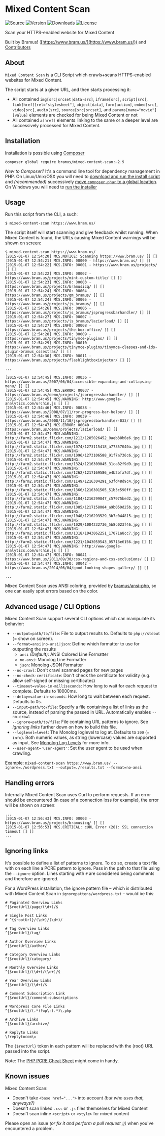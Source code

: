 # Mixed Content Scan

[![Source](http://img.shields.io/badge/source-bramus/mixed--content--scan-blue.svg?style=flat-square)](https://github.com/bramus/mixed-content-scan) [![Version](https://img.shields.io/packagist/v/bramus/mixed-content-scan.svg?style=flat-square)](https://packagist.org/packages/bramus/mixed-content-scan) [![Downloads](https://img.shields.io/packagist/dt/bramus/mixed-content-scan.svg?style=flat-square)](https://packagist.org/packages/bramus/mixed-content-scan/stats) [![License](https://img.shields.io/packagist/l/bramus/mixed-content-scan.svg?style=flat-square)](https://github.com/bramus/mixed-content-scan/blob/master/LICENSE.txt)


Scan your HTTPS-enabled website for Mixed Content

Built by Bramus! ([https://www.bram.us/](https://www.bram.us/)) and [Contributors](https://github.com/bramus/mixed-content-scan/graphs/contributors)

## About

`Mixed Content Scan` is a CLI Script which crawls+scans HTTPS-enabled websites for Mixed Content.

The script starts at a given URL, and then starts processing it:

*  All contained `img[src|srcset|data-src]`, `iframe[src]`, `script[src]`, `link[href][rel="stylesheet"]`, `object[data]`, `form[action]`, `embed[src]`, `video[src]`, `audio[src]`, `source[src|srcset]`, and `params[name="movie"][value]` elements are checked for being Mixed Content or not
*  All contained `a[href]` elements linking to the same or a deeper level are successively processed for Mixed Content.

## Installation

Installation is possible using [Composer](https://getcomposer.org/)

```
composer global require bramus/mixed-content-scan:~2.9
```

_New to Composer?_ It's a command line tool for dependency management in PHP. On Linux/Unix/OSX you will need to [download and run the install script](https://getcomposer.org/download/) and _(recommended)_ successively [move `composer.phar` to a global location](https://getcomposer.org/doc/00-intro.md#globally). On Windows you will need to [run the installer](https://getcomposer.org/doc/00-intro.md#installation-windows)

## Usage

Run this script from the CLI, a such:

```
$ mixed-content-scan https://www.bram.us/
```

The script itself will start scanning and give feedback whilst running. When Mixed Content is found, the URLs causing Mixed Content warnings will be shown on screen:

```
$ mixed-content-scan https://www.bram.us/
[2015-01-07 12:54:20] MCS.NOTICE: Scanning https://www.bram.us/ [] []
[2015-01-07 12:54:21] MCS.INFO: 00000 - https://www.bram.us/ [] []
[2015-01-07 12:54:22] MCS.INFO: 00001 - https://www.bram.us/projects/ [] []
[2015-01-07 12:54:22] MCS.INFO: 00002 - https://www.bram.us/projects/mint-custom-title/ [] []
[2015-01-07 12:54:23] MCS.INFO: 00003 - https://www.bram.us/projects/bramusicq/ [] []
[2015-01-07 12:54:24] MCS.INFO: 00004 - https://www.bram.us/projects/gm_bramus/ [] []
[2015-01-07 12:54:24] MCS.INFO: 00005 - https://www.bram.us/projects/js_bramus/ [] []
[2015-01-07 12:54:26] MCS.INFO: 00006 - https://www.bram.us/projects/js_bramus/jsprogressbarhandler/ [] []
[2015-01-07 12:54:27] MCS.INFO: 00007 - https://www.bram.us/projects/js_bramus/lazierload/ [] []
[2015-01-07 12:54:27] MCS.INFO: 00008 - https://www.bram.us/projects/the-box-office/ [] []
[2015-01-07 12:54:28] MCS.INFO: 00009 - https://www.bram.us/projects/tinymce-plugins/ [] []
[2015-01-07 12:54:29] MCS.INFO: 00010 - https://www.bram.us/projects/tinymce-plugins/tinymce-classes-and-ids-plugin-bramus_cssextras/ [] []
[2015-01-07 12:54:30] MCS.INFO: 00011 - https://www.bram.us/projects/flashlightboxinjector/ [] []

...

[2015-01-07 12:54:45] MCS.INFO: 00036 - https://www.bram.us/2007/06/04/accessible-expanding-and-collapsing-menu/ [] []
[2015-01-07 12:54:45] MCS.ERROR: 00037 - https://www.bram.us/demo/projects/jsprogressbarhandler/ [] []
[2015-01-07 12:54:45] MCS.WARNING: http://www.google-analytics.com/urchin.js [] []
[2015-01-07 12:54:46] MCS.INFO: 00038 - https://www.bram.us/2008/07/11/ror-progress-bar-helper/ [] []
[2015-01-07 12:54:46] MCS.INFO: 00039 - https://www.bram.us/2008/11/10/jsprogressbarhandler-033/ [] []
[2015-01-07 12:54:47] MCS.ERROR: 00040 - https://www.bram.us/demo/projects/lazierload/ [] []
[2015-01-07 12:54:47] MCS.WARNING: http://farm2.static.flickr.com/1212/1285026452_0aeb38b6e6.jpg [] []
[2015-01-07 12:54:47] MCS.WARNING: http://farm2.static.flickr.com/1074/1273115418_a77357040a.jpg [] []
[2015-01-07 12:54:47] MCS.WARNING: http://farm2.static.flickr.com/1096/1273106588_91f7a736c6.jpg [] []
[2015-01-07 12:54:47] MCS.WARNING: http://farm2.static.flickr.com/1324/1216309045_31ca82f9d9.jpg [] []
[2015-01-07 12:54:47] MCS.WARNING: http://farm2.static.flickr.com/1262/1217169586_e4b2bfa7df.jpg [] []
[2015-01-07 12:54:47] MCS.WARNING: http://farm2.static.flickr.com/1149/1216304291_63fd48d9c4.jpg [] []
[2015-01-07 12:54:47] MCS.WARNING: http://farm2.static.flickr.com/1366/1216301505_51b3c590ff.jpg [] []
[2015-01-07 12:54:47] MCS.WARNING: http://farm2.static.flickr.com/1184/1216299847_c57975bed2.jpg [] []
[2015-01-07 12:54:47] MCS.WARNING: http://farm2.static.flickr.com/1085/1217158084_a9b059d25b.jpg [] []
[2015-01-07 12:54:47] MCS.WARNING: http://farm2.static.flickr.com/1040/1216293529_3b7c044815.jpg [] []
[2015-01-07 12:54:47] MCS.WARNING: http://farm2.static.flickr.com/1029/1084232736_5b8c023f46.jpg [] []
[2015-01-07 12:54:47] MCS.WARNING: http://farm2.static.flickr.com/1318/1043062251_17071a8cc7.jpg [] []
[2015-01-07 12:54:47] MCS.WARNING: http://farm2.static.flickr.com/1221/1043059543_05713e6156.jpg [] []
[2015-01-07 12:54:47] MCS.WARNING: http://www.google-analytics.com/urchin.js [] []
[2015-01-07 12:54:47] MCS.INFO: 00041 - https://www.bram.us/2011/09/30/css-regions-and-css-exclusions/ [] []
[2015-01-07 12:54:47] MCS.INFO: 00042 - https://www.bram.us/2014/06/04/good-looking-shapes-gallery/ [] []

...
```

Mixed Content Scan uses ANSI coloring, provided by [bramus/ansi-php](https://github.com/bramus/ansi-php), so one can easily spot errors based on the color.

## Advanced usage / CLI Options

Mixed Content Scan support several CLI options which can manipulate its behavior:

- `--output=path/to/file`: File to output results to. Defaults to `php://stdout` (= show on screen).
- `--format=ansi|no-ansi|json`: Define which formatter to use for outputting the results
    - `ansi` _(Default)_: ANSI Colored Line Formatter
    - `no-ansi`: Monolog Line Formatter
    - `json`: Monolog JSON Formatter
- `--no-crawl`: Don't crawl scanned pages for new pages
- `--no-check-certificate`: Don\'t check the certificate for validity (e.g. allow self-signed or missing certificates)
- `--timeout=value-in-milliseconds`: How long to wait for each request to complete. Defaults to 10000ms.
- `--delay=value-in-seconds`: How long to wait between each request. Defaults to 0s.
- `--input=path/to/file`: Specify a file containing a list of links as the source, instead of parsing the passed in URL. Automatically enables `--no-crawl`
- `--ignore=path/to/file`: File containing URL patterns to ignore. See _Ignoring links_ further down on how to build this file.
- `--loglevel=level`: The Monolog loglevel to log at. Defaults to `200` (= `info`). Both numeric values, as string (lowercase) values are supported as input. See [Monolog Log Levels](https://github.com/Seldaek/monolog/blob/master/doc/01-usage.md#log-levels) for more info.
- `--user-agent='user-agent'`: Set the user agent to be used when crawling.

Example: `mixed-content-scan https://www.bram.us/ --ignore=./wordpress.txt --output=./results.txt --format=no-ansi`

## Handling errors

Internally Mixed Content Scan uses Curl to perform requests. If an error should be encountered (in case of a connection loss for example), the error will be shown on screen:

```
...
[2015-01-07 12:56:43] MCS.INFO: 00003 - https://www.bram.us/projects/bramusicq/ [] []
[2015-01-07 12:56:53] MCS.CRITICAL: cURL Error (28): SSL connection timeout [] []
...
```

## Ignoring links

It's possible to define a list of patterns to ignore. To do so, create a text file with on each line a PCRE pattern to ignore. Pass in the path to that file using the `--ignore` option. Lines starting with `#` are considered being comments and therefore are ignored.

For a WordPress installation, the ignore pattern file – which is distributed with Mixed Content Scan in `ignorepattens/wordpress.txt` – would be this:

```
# Paginated Overview Links
^{$rootUrl}/page/(\d+)/$

# Single Post Links
# ^{$rootUrl}/(\d+)/(\d+)/

# Tag Overview Links
^{$rootUrl}/tag/

# Author Overview Links
^{$rootUrl}/author/

# Category Overview Links
^{$rootUrl}/category/

# Monthly Overview Links
^{$rootUrl}/(\d+)/(\d+)/$

# Year Overview Links
^{$rootUrl}/(\d+)/$

# Comment Subscription Link
^{$rootUrl}/comment-subscriptions

# Wordpress Core File Links
^{$rootUrl}/(.*)?wp\-(.*)\.php

# Archive Links
^{$rootUrl}/archive/

# Replyto Links
\?replytocom\=
```

The `{$rootUrl}` token in each pattern will be replaced with the (root) URL passed into the script.

Note: The [PHP PCRE Cheat Sheet](https://www.cs.washington.edu/education/courses/190m/12sp/cheat-sheets/php-regex-cheat-sheet.pdf) might come in handy.

## Known issues

Mixed Content Scan:

* Doesn't take `<base href="...">` into account _(but who uses that, anyways?)_
* Doesn't scan linked `.css` or `.js` files themselves for Mixed Content
* Doesn't scan inline `<script>` or `<style>` for mixed content

Please open an issue _(or fix it and perform a pull request ;))_ when you've encountered a problem.
